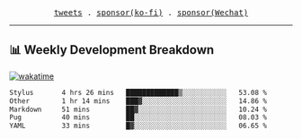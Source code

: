 <p align="center">
  <samp>
    <a href="https://twitter.com/everfu8">tweets</a> .
    <a href="https://ko-fi.com/everfu">sponsor(ko-fi)</a> . 
    <a href="https://s3.qjqq.cn/47/663742bac8e52.webp!color">sponsor(Wechat)</a>
  </samp>
</p>

---

## 📊 Weekly Development Breakdown

[![wakatime](https://wakatime.com/badge/user/0fcef314-a9cd-4509-9880-5cdb2158a775.svg)](https://wakatime.com/@0fcef314-a9cd-4509-9880-5cdb2158a775)

<!--START_SECTION:waka-->

```txt
Stylus       4 hrs 26 mins   █████████████▒░░░░░░░░░░░   53.08 %
Other        1 hr 14 mins    ███▓░░░░░░░░░░░░░░░░░░░░░   14.86 %
Markdown     51 mins         ██▓░░░░░░░░░░░░░░░░░░░░░░   10.24 %
Pug          40 mins         ██░░░░░░░░░░░░░░░░░░░░░░░   08.03 %
YAML         33 mins         █▓░░░░░░░░░░░░░░░░░░░░░░░   06.65 %
```

<!--END_SECTION:waka-->